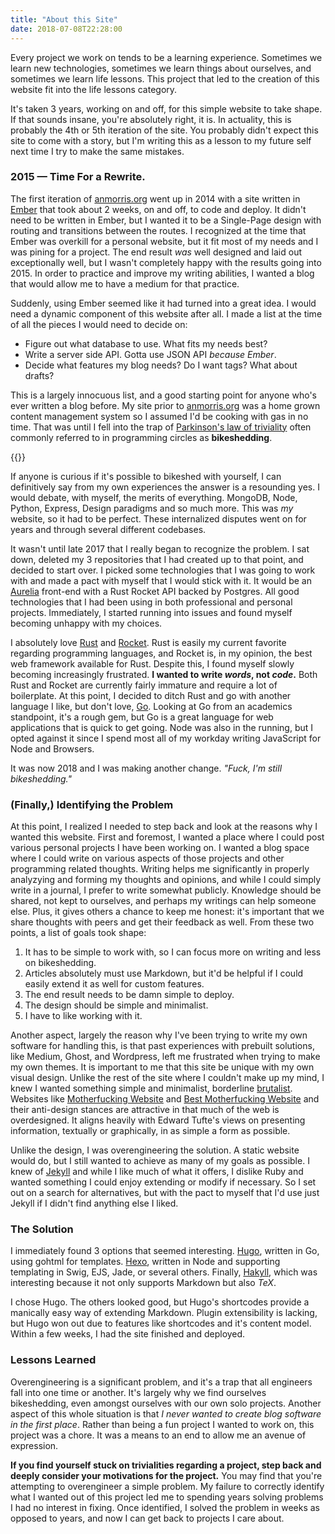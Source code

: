 ```yaml
---
title: "About this Site"
date: 2018-07-08T22:28:00
---
```


Every project we work on tends to be a learning experience. Sometimes we learn new technologies, sometimes we learn things about ourselves, and sometimes we learn life lessons. This project that led to the creation of this website fit into the life lessons category.

It's taken 3 years, working on and off, for this simple website to take shape. If that sounds insane, you're absolutely right, it is. In actuality, this is probably the 4th or 5th iteration of the site. You probably didn't expect this site to come with a story, but I'm writing this as a lesson to my future self next time I try to make the same mistakes.

### 2015 &mdash; Time For a Rewrite.

The first iteration of [anmorris.org](/) went up in 2014 with a site written in [Ember](https://www.emberjs.com/) that took about 2 weeks, on and off, to code and deploy. It didn't need to be written in Ember, but I wanted it to be a Single-Page design with routing and transitions between the routes. I recognized at the time that Ember was overkill for a personal website, but it fit most of my needs and I was pining for a project. The end result _was_ well designed and laid out exceptionally well, but I wasn't completely happy with the results going into 2015. In order to practice and improve my writing abilities, I wanted a blog that would allow me to have a medium for that practice.

Suddenly, using Ember seemed like it had turned into a great idea. I would need a dynamic component of this website after all. I made a list at the time of all the pieces I would need to decide on:

* Figure out what database to use. What fits my needs best?
* Write a server side API. Gotta use JSON API _because Ember_.
* Decide what features my blog needs? Do I want tags? What about drafts?

This is a largely innocuous list, and a good starting point for anyone who's ever written a blog before. My site prior to [anmorris.org](/) was a home grown content management system so I assumed I'd be cooking with gas in no time. That was until I fell into the trap of [Parkinson's law of triviality](https://en.wikipedia.org/wiki/Law_of_triviality) often commonly referred to in programming circles as **bikeshedding**.

{{<quote quote="Technical disputes over minor, marginal issues conducted while more serious ones are being overlooked. The implied image is of people arguing over what color to paint the bicycle shed while the house is not finished." author="Definition on Bikeshedding from the Jargon File" link="http://www.catb.org/jargon/html/B/bikeshedding.html">}}

If anyone is curious if it's possible to bikeshed with yourself, I can definitively say from my own experiences the answer is a resounding yes. I would debate, with myself, the merits of everything. MongoDB, Node, Python, Express, Design paradigms and so much more. This was _my_ website, so it had to be perfect. These internalized disputes went on for years and through several different codebases.

It wasn't until late 2017 that I really began to recognize the problem. I sat down, deleted my 3 repositories that I had created up to that point, and decided to start over. I picked some technologies that I was going to work with and made a pact with myself that I would stick with it. It would be an [Aurelia](https://aurelia.io) front-end with a Rust Rocket API backed by Postgres. All good technologies that I had been using in both professional and personal projects. Immediately, I started running into issues and found myself becoming unhappy with my choices.

I absolutely love [Rust](https://www.rust-lang.org/) and [Rocket](https://rocket.rs/). Rust is easily my current favorite regarding programming languages, and Rocket is, in my opinion, the best web framework available for Rust. Despite this, I found myself slowly becoming increasingly frustrated. **I wanted to write _words_, not _code_.** Both Rust and Rocket are currently fairly immature and require a lot of boilerplate. At this point, I decided to ditch Rust and go with another language I like, but don't love, [Go](https://golang.org). Looking at Go from an academics standpoint, it's a rough gem, but Go is a great language for web applications that is quick to get going. Node was also in the running, but I opted against it since I spend most all of my workday writing JavaScript for Node and Browsers.

It was now 2018 and I was making another change. _"Fuck, I'm still bikeshedding."_

### (Finally,) Identifying the Problem

At this point, I realized I needed to step back and look at the reasons why I wanted this website. First and foremost, I wanted a place where I could post various personal projects I have been working on. I wanted a blog space where I could write on various aspects of those projects and other programming related thoughts. Writing helps me significantly in properly analyzying and forming my thoughts and opinions, and while I could simply write in a journal, I prefer to write somewhat publicly. Knowledge should be shared, not kept to ourselves, and perhaps my writings can help someone else. Plus, it gives others a chance to keep me honest: it's important that we share thoughts with peers and get their feedback as well. From these two points, a list of goals took shape:

1. It has to be simple to work with, so I can focus more on writing and less on bikeshedding.
2. Articles absolutely must use Markdown, but it'd be helpful if I could easily extend it as well for custom features.
3. The end result needs to be damn simple to deploy.
4. The design should be simple and minimalist.
5. I have to like working with it.

Another aspect, largely the reason why I've been trying to write my own software for handling this, is that past experiences with prebuilt solutions, like Medium, Ghost, and Wordpress, left me frustrated when trying to make my own themes. It is important to me that this site be unique with my own visual design. Unlike the rest of the site where I couldn't make up my mind, I knew I wanted something simple and minimalist, borderline [brutalist](http://brutalistwebsites.com/). Websites like [Motherfucking Website](http://motherfuckingwebsite.com/) and [Best Motherfucking Website](https://bestmotherfucking.website/) and their anti-design stances are attractive in that much of the web is overdesigned. It aligns heavily with Edward Tufte's views on presenting information, textually or graphically, in as simple a form as possible.

Unlike the design, I was overengineering the solution. A static website would do, but I still wanted to achieve as many of my goals as possible. I knew of [Jekyll](https://jekyllrb.com/) and while I like much of what it offers, I dislike Ruby and wanted something I could enjoy extending or modify if necessary. So I set out on a search for alternatives, but with the pact to myself that I'd use just Jekyll if I didn't find anything else I liked.

### The Solution

I immediately found 3 options that seemed interesting. [Hugo](http://gohugo.io/), written in Go, using gohtml for templates. [Hexo](https://hexo.io/), written in Node and supporting templating in Swig, EJS, Jade, or several others. Finally, [Hakyll](https://jaspervdj.be/hakyll/), which was interesting because it not only supports Markdown but also _TeX_.

I chose Hugo. The others looked good, but Hugo's shortcodes provide a manically easy way of extending Markdown. Plugin extensibility is lacking, but Hugo won out due to features like shortcodes and it's content model. Within a few weeks, I had the site finished and deployed.

### Lessons Learned

Overengineering is a significant problem, and it's a trap that all engineers fall into one time or another. It's largely why we find ourselves bikeshedding, even amongst ourselves with our own solo projects. Another aspect of this whole situation is that _I never wanted to create blog software in the first place_. Rather than being a fun project I wanted to work on, this project was a chore. It was a means to an end to allow me an avenue of expression.

**If you find yourself stuck on trivialities regarding a project, step back and deeply consider your motivations for the project.** You may find that you're attempting to overengineer a simple problem. My failure to correctly identify what I wanted out of this project led me to spending years solving problems I had no interest in fixing. Once identified, I solved the problem in weeks as opposed to years, and now I can get back to projects I care about.